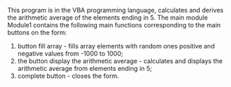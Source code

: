 ﻿
This program is in the VBA programming language,
calculates and derives the arithmetic average of the elements ending in 5.
The main module Module1 contains the following main functions corresponding to the main buttons on the form:
1) button fill array - fills array elements with random ones
positive and negative values ​​from -1000 to 1000;
2) the button display the arithmetic average - calculates and displays the arithmetic average
from elements ending in 5;
3) complete button - closes the form.